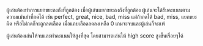 ผู้เล่นต้องทำการแยกขยะลงถังที่ถูกต้อง เมื่อผู้เล่นแยกขยะลงถังที่ถูกต้อง ผู้เล่นจะได้รับคะแนนตามความแม่นยำที่กดได้ เช่น perfect, great, nice, bad, miss แต่ถ้ากดได้ bad, miss, แยกขยะผิด หรือไม่กดก็จะถูกลดเลือด เมื่อแถบเลือดลดลงเหลือ 0 เกมจะจบและผู้เล่นก็จะแพ้

ผู้เล่นต้องเล่นให้จบและทำคะแนนให้สูงที่สุด โดยสามารถเล่นให้ high score สูงขึ้นเรื่อยๆได้
